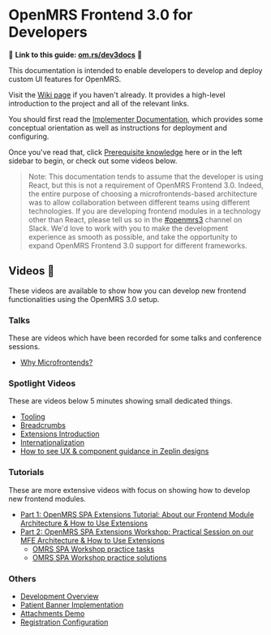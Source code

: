 # OpenMRS Frontend 3.0 for Developers

<!--

  This documentation follows the Google developer documentation style guide:
    https://developers.google.com/style
  
  Please give it a read and write accordingly.

  Canonical names:
    - "frontend module": any "-app" package
    - "microfrontends": the generic architecture concept
    - "OpenMRS Frontend 3.0": the OpenMRS framework for frontend modules
    - "the OpenMRS CI server": dev3.openmrs.org
    - "community-managed frontend modules": what it sounds like. Doesn't necessarily include
        everything published to the `openmrs` NPM org.

  Other notes:
    - Use Title Case for sidebar links and page titles.
    - Use line breaks. Try and keep line length below 100 characters.
    - Links between different documentation pages must work in the GitHub UI
        (in addition to Docsify). This means that they must be relative and
        suffixed with `.md`.
          Bad: `/main/state`
          Good: `../main/state.md`
    - Right now, it's okay to assume devs are using React. When possible,
        please do include framework-agnostic examples. Keep in mind that at
        some point in the future it may make sense to refactor these docs to
        be less React-centric.
  -->

:link: **Link to this guide: [om.rs/dev3docs](https://om.rs/dev3docs)** :link:	

This documentation is intended to enable developers to develop and deploy
custom UI features for OpenMRS.

Visit the
[Wiki page](https://wiki.openmrs.org/display/projects/OpenMRS+3.0%3A+A+Frontend+Framework+that+enables+collaboration+and+better+User+Experience)
if you haven't already. It provides a high-level
introduction to the project and all of the relevant links.

You should first read the
[Implementer Documentation](https://wiki.openmrs.org/pages/viewpage.action?pageId=224527013),
which provides some conceptual orientation as well as instructions for deployment
and configuring.

Once you've read that, click [Prerequisite knowledge](getting_started/prerequisites.md)
here or in the left sidebar to begin, or check out some videos below.

> Note: This documentation tends to assume that the developer is using React,
but this is not a requirement of OpenMRS Frontend 3.0. Indeed, the entire purpose
of choosing a microfrontends-based architecture was to allow collaboration between
different teams using different technologies. If you are developing
frontend modules in a technology other than React, please tell us so in the
[#openmrs3](https://openmrs.slack.com/archives/CHP5QAE5R) channel on Slack.
We'd love to work with you to make the development experience as smooth as possible,
and take the opportunity to expand OpenMRS Frontend 3.0 support for different
frameworks.

## Videos 🎥

These videos are available to show how you can develop new frontend functionalities using the OpenMRS 3.0 setup.

### Talks 

These are videos which have been recorded for some talks and conference sessions.

- [Why Microfrontends?](https://youtu.be/XDIIuM7Ffas)

### Spotlight Videos

These are videos below 5 minutes showing small dedicated things.

- [Tooling](https://youtu.be/KDC8DwPWwjc)
- [Breadcrumbs](https://youtu.be/Rq4QGSF9r2M)
- [Extensions Introduction](https://youtu.be/crdEL91oBGs)
- [Internationalization](https://youtu.be/1pLUi47BIBo)
- [How to see UX & component guidance in Zeplin designs](https://www.youtube.com/watch?v=SjluEGDH4LU&feature=youtu.be&ab_channel=OpenMRS)

### Tutorials

These are more extensive videos with focus on showing how to develop new frontend modules.

- [Part 1: OpenMRS SPA Extensions Tutorial: About our Frontend Module Architecture & How to Use Extensions](https://iu.mediaspace.kaltura.com/media/t/1_e7kvnx9t?st=702) 
- [Part 2: OpenMRS SPA Extensions Workshop: Practical Session on our MFE Architecture & How to Use Extensions](https://iu.mediaspace.kaltura.com/media/t/1_iaq63mfd?st=282)
   - [OMRS SPA Workshop practice tasks](https://github.com/openmrs/openmrs-esm-testresults/tree/feature/workshop)
   - [OMRS SPA Workshop practice solutions](https://github.com/openmrs/openmrs-esm-testresults/tree/feature/workshop-solutions)


### Others

- [Development Overview](https://youtu.be/aIi1t5o7agI)
- [Patient Banner Implementation](https://youtu.be/3AoxdCjXbys)
- [Attachments Demo](https://youtu.be/Vm6sWV55nBQ)
- [Registration Configuration](https://youtu.be/PA9IiNgHAq8)
